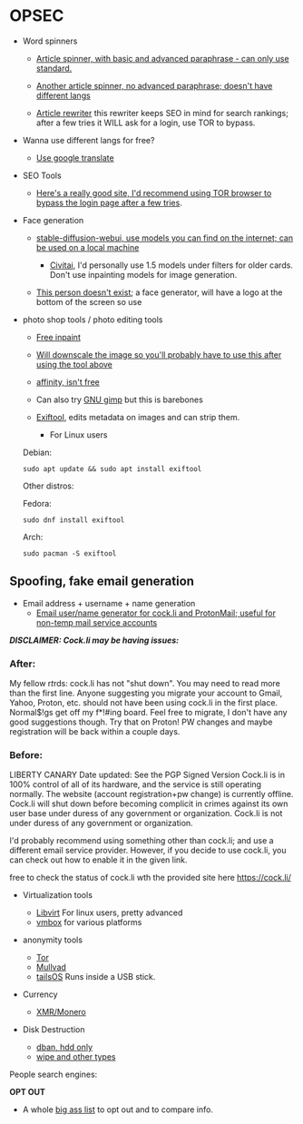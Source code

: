 # OPSEC


- Word spinners

  - [Article spinner, with basic and advanced paraphrase - can only use standard.](https://free-article-spinner.com/)

  - [Another article spinner, no advanced paraphrase; doesn't have different langs](https://www.rewritertools.com/article-spinner)

  - [Article rewriter](https://seotoolstation.com/article-rewriter) this rewriter keeps SEO in mind for search rankings; after a few tries it WILL ask for a login, use TOR to bypass.
 
- Wanna use different langs for free?
 
  - [Use google translate](https://translate.google.com/)

- SEO Tools

  - [Here's a really good site, I'd recommend using TOR browser to bypass the login page after a few tries](https://seotoolstation.com/).

- Face generation

   - [stable-diffusion-webui, use models you can find on the internet; can be used on a local machine](https://github.com/AUTOMATIC1111/stable-diffusion-webui)

      - [Civitai](https://civitai.com/models), I'd personally use 1.5 models under filters for older cards. Don't use inpainting models for image generation.

   - [This person doesn't exist](https://thispersondoesnotexist.com/); a face generator, will have a logo at the bottom of the screen so use

- photo shop tools / photo editing tools

   - [Free inpaint](https://pincel.app/tools/inpaint)

   - [Will downscale the image so you'll probably have to use this after using the tool above](https://www.upscale.media/)

   - [affinity, isn't free](https://affinity.serif.com/en-us/photo/)

   - Can also try [GNU gimp](https://www.gimp.org/) but this is barebones
 
   - [Exiftool](https://exiftool.org/), edits metadata on images and can strip them.
      - For Linux users

   Debian:
      
      sudo apt update && sudo apt install exiftool

   Other distros:

   Fedora:

      sudo dnf install exiftool

   Arch:

      sudo pacman -S exiftool

## Spoofing, fake email generation

- Email address + username + name generation
  - [Email user/name generator for cock.li and ProtonMail; useful for non-temp mail service accounts](https://github.com/airborne-commando/user-email-gen)

***DISCLAIMER: Cock.li may be having issues:***

### After:

My fellow r*t*rds: cock.li has not "shut down". You may need to read more than the first line. Anyone suggesting you migrate your account to Gmail, Yahoo, Proton, etc. should not have been using cock.li in the first place. Normal$!gs get off my f*!#ing board. Feel free to migrate, I don't have any good suggestions though. Try that on Proton! PW changes and maybe registration will be back within a couple days.

### Before:

LIBERTY CANARY
Date updated: See the PGP Signed Version Cock.li is in 100% control of all of its hardware, and the service is still operating normally. The website (account registration+pw change) is currently offline. Cock.li will shut down before becoming complicit in crimes against its own user base under duress of any government or organization. Cock.li is not under duress of any government or organization.

I'd probably recommend using something other than cock.li; and use a different email service provider. However, if you decide to use cock.li, you can check out how to enable it in the given link. 

free to check the status of cock.li wth the provided site here https://cock.li/

- Virtualization tools

  - [Libvirt](https://virt-manager.org/) For linux users, pretty advanced
  - [vmbox](https://www.virtualbox.org/) for various platforms

- anonymity tools

  - [Tor](https://www.torproject.org/)
  - [Mullvad](https://mullvad.net/en)
  - [tailsOS](https://tails.net/) Runs inside a USB stick.

- Currency

  - [XMR/Monero](https://www.getmonero.org/)

- Disk Destruction

  - [dban, hdd only](https://dban.org/)
  - [wipe and other types](https://wiki.archlinux.org/title/Securely_wipe_disk#Overwrite_the_target)

People search engines:

**OPT OUT**

- A whole [big ass list](https://github.com/yaelwrites/Big-Ass-Data-Broker-Opt-Out-List) to opt out and to compare info.
